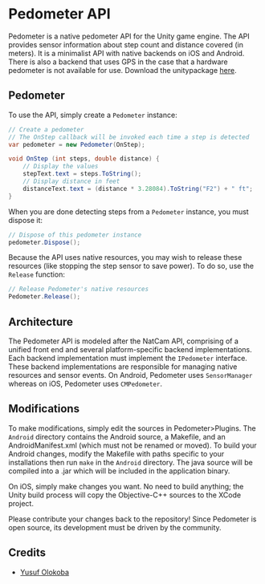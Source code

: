 # Pedometer API
Pedometer is a native pedometer API for the Unity game engine. The API provides sensor information about step count and distance covered (in meters). It is a minimalist API with native backends on iOS and Android. There is also a backend that uses GPS in the case that a hardware pedometer is not available for use. Download the unitypackage [here](https://www.dropbox.com/s/ozau2zutlijnf5w/Pedometer1.0b1.unitypackage?dl=1).

## Pedometer
To use the API, simply create a `Pedometer` instance:
```csharp
// Create a pedometer
// The OnStep callback will be invoked each time a step is detected
var pedometer = new Pedometer(OnStep);

void OnStep (int steps, double distance) {
    // Display the values
    stepText.text = steps.ToString();
    // Display distance in feet
    distanceText.text = (distance * 3.28084).ToString("F2") + " ft";
}
```

When you are done detecting steps from a `Pedometer` instance, you must dispose it:
```csharp
// Dispose of this pedometer instance
pedometer.Dispose();
```

Because the API uses native resources, you may wish to release these resources (like stopping the step sensor to save power). To do so, use the `Release` function:
```csharp
// Release Pedometer's native resources
Pedometer.Release();
```

## Architecture
The Pedometer API is modeled after the NatCam API, comprising of a unified front end and several platform-specific backend implementations. Each backend implementation must implement the `IPedometer` interface. These backend implementations are responsible for managing native resources and sensor events. On Android, Pedometer uses `SensorManager` whereas on iOS, Pedometer uses `CMPedometer`.

## Modifications
To make modifications, simply edit the sources in Pedometer>Plugins. The `Android` directory contains the Android source, a Makefile, and an AndroidManifest.xml (which must not be renamed or moved). To build your Android changes, modify the Makefile with paths specific to your installations then run `make` in the `Android` directory. The java source will be compiled into a .jar which will be included in the application binary.

On iOS, simply make changes you want. No need to build anything; the Unity build process will copy the Objective-C++ sources to the XCode project.

Please contribute your changes back to the repository! Since Pedometer is open source, its development must be driven by the community.

## Credits
- [Yusuf Olokoba](mailto:olokobayusuf@gmail.com)